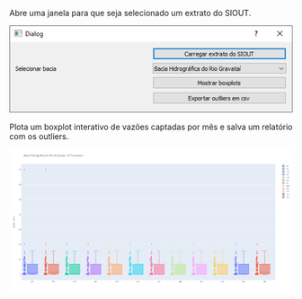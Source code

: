 Abre uma janela para que seja selecionado um extrato do SIOUT.

![janela](windows.PNG)

Plota um boxplot interativo de vazões captadas por mês e salva um relatório com os outliers.

![boxplots](newplot.png)

